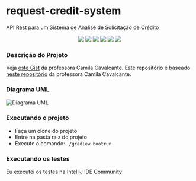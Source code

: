 # request-credit-system

API Rest para um Sistema de Analise de Solicitação de Crédito

<p align="center">
     <a alt="Java">
        <img src="https://img.shields.io/badge/Java-v17-blue.svg" />
    </a>
    <a alt="Kotlin">
        <img src="https://img.shields.io/badge/Kotlin-v1.7.22-purple.svg" />
    </a>
    <a alt="Spring Boot">
        <img src="https://img.shields.io/badge/Spring%20Boot-v3.0.3-brightgreen.svg" />
    </a>
    <a alt="Gradle">
        <img src="https://img.shields.io/badge/Gradle-v7.6-lightgreen.svg" />
    </a>
    <a alt="H2 ">
        <img src="https://img.shields.io/badge/H2-v2.1.214-darkblue.svg" />
    </a>
    <a alt="Flyway">
        <img src="https://img.shields.io/badge/Flyway-v9.5.1-red.svg">
    </a>
</p>



### Descrição do Projeto

Veja [este Gist](https://gist.github.com/cami-la/560b455b901778391abd2c9edea81286) da professora Camila Cavalcante. Este repositório é baseado [neste repositório](https://github.com/cami-la/credit-application-system) da professora Camila Cavalcante.


### Diagrama UML

![Diagrama UML](https://i.imgur.com/7phya16.png)


### Executando o projeto

- Faça um clone do projeto
- Entre na pasta raiz do projeto 
- Execute o comando: `./gradlew bootrun`


### Executando os testes

Eu executei os testes na IntelliJ IDE Community